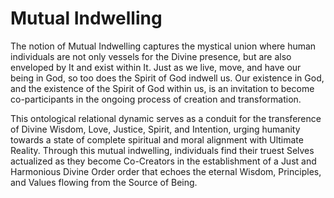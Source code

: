 # Mutual Indwelling

The notion of Mutual Indwelling captures the mystical union where human individuals are not only vessels for the Divine presence, but are also enveloped by It and exist within It. Just as we live, move, and have our being in God, so too does the Spirit of God indwell us. Our existence in God, and the existence of the Spirit of God within us, is an invitation to become co-participants in the ongoing process of creation and transformation. 

This ontological relational dynamic serves as a conduit for the transference of Divine Wisdom, Love, Justice, Spirit, and Intention, urging humanity towards a state of complete spiritual and moral alignment with  Ultimate Reality. Through this mutual indwelling, individuals find their truest Selves actualized as they become Co-Creators in the establishment of a Just and Harmonious Divine Order order that echoes the eternal Wisdom, Principles, and Values flowing from the Source of Being.